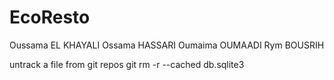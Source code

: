 # EcoResto
Oussama EL KHAYALI
Ossama HASSARI
Oumaima OUMAADI
Rym BOUSRIH

untrack a file from git repos
git rm -r --cached db.sqlite3